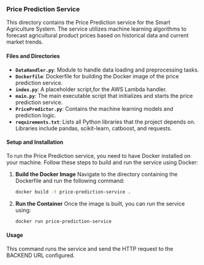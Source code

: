 ### Price Prediction Service

This directory contains the Price Prediction service for the Smart Agriculture System. The service utilizes machine learning algorithms to forecast agricultural product prices based on historical data and current market trends.

#### Files and Directories

-   **`DataHandler.py`**: Module to handle data loading and preprocessing tasks.
-   **`Dockerfile`**: Dockerfile for building the Docker image of the price prediction service.
-   **`index.py`**: A placeholder script,for the AWS Lambda handler.
-   **`main.py`**: The main executable script that initializes and starts the price prediction service.
-   **`PricePredictor.py`**: Contains the machine learning models and prediction logic.
-   **`requirements.txt`**: Lists all Python libraries that the project depends on. Libraries include pandas, scikit-learn, catboost, and requests.

#### Setup and Installation

To run the Price Prediction service, you need to have Docker installed on your machine. Follow these steps to build and run the service using Docker:

1. **Build the Docker Image**
   Navigate to the directory containing the Dockerfile and run the following command:

    ```bash
    docker build -t price-prediction-service .
    ```

2. **Run the Container**
   Once the image is built, you can run the service using:

    ```bash
    docker run price-prediction-service
    ```

#### Usage

This command runs the service and send the HTTP request to the BACKEND URL configured.

